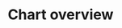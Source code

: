 ---
sidebar_label: Overview
title: Chart overview
description: dhtmlxChart is a powerful data visualization tool for web applications. It provides a wide variety of charts to represent different data sets in the clearest way. 
---